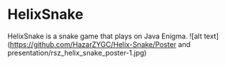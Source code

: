 # HelixSnake
HelixSnake is a snake game that plays on Java Enigma.
![alt text](https://github.com/HazarZYGC/Helix-Snake/Poster and presentation/rsz_helix_snake_poster-1.jpg)
